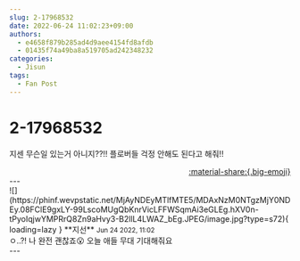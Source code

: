 ```yaml
---
slug: 2-17968532
date: 2022-06-24 11:02:23+09:00
authors:
  - e4658f879b285ad4d9aee4154fd8afdb
  - 01435f74a49ba8a519705ad242348232
categories:
  - Jisun
tags:
  - Fan Post
---
```


# 2-17968532

<div class="post-container" markdown="1">
<div class="content-container md-sidebar__scrollwrap" markdown="1">

지센 무슨일 있는거 아니지??!! 플로버들 걱정 안해도 된다고 해줘!!

</div>
</div>

<div style="text-align: right;" markdown="1">
<a href="https://weverse.io/fromis9/fanpost/2-17968532" style="text-align: right;">:material-share:{.big-emoji}</a>
</div>
---

<div class="comments-container md-sidebar__scrollwrap" markdown="1">
<div class="comment" markdown="1">
<div class='id-container' markdown="1">
![](https://phinf.wevpstatic.net/MjAyNDEyMTlfMTE5/MDAxNzM0NTgzMjY0NDEy.08FClE9gxLY-99LscoMUgQbKnrVicLFFWSqmAi3eGLEg.hXV0n-tPyoIqjwYMPRrQ8Zn9aHvy3-B2llL4LWAZ_bEg.JPEG/image.jpg?type=s72){ loading=lazy }
**<span class="artist">지선</span>** <small>Jun 24 2022, 11:02</small><br>
</div>
<div class='comment-body' markdown="1">
ㅇ..?! 나 완전 괜찮죠😮 오늘 애들 무대 기대해줘요
</div>
</div>
</div>
---
